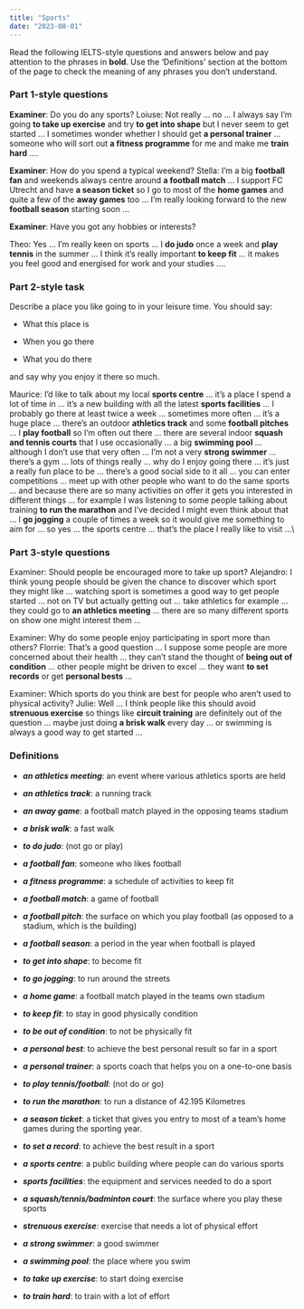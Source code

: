 ```yaml
---
title: "Sports"
date: "2023-08-01"
---
```


Read the following IELTS-style questions and answers below and pay attention to the phrases in **bold**. Use the ‘Definitions’ section at the bottom of the page to check the meaning of any phrases you don’t understand.

### Part 1-style questions

**Examiner**: Do you do any sports? Loiuse: Not really … no … I always say I’m going **to take up exercise** and try **to get into shape** but I never seem to get started … I sometimes wonder whether I should get **a personal trainer** … someone who will sort out **a fitness programme** for me and make me **train hard** ….

**Examiner**: How do you spend a typical weekend? Stella: I’m a big **football fan** and weekends always centre around **a football match** … I support FC Utrecht and have **a season ticket** so I go to most of the **home games** and quite a few of the **away games** too … I’m really looking forward to the new **football season** starting soon …

**Examiner**: Have you got any hobbies or interests?

Theo: Yes … I’m really keen on sports … I **do judo** once a week and **play tennis** in the summer … I think it’s really important **to keep fit** … it makes you feel good and energised for work and your studies ….

### Part 2-style task

Describe a place you like going to in your leisure time. You should say:

- What this place is

- When you go there

- What you do there

and say why you enjoy it there so much.

Maurice: I’d like to talk about my local **sports centre** … it’s a place I spend a lot of time in … it’s a new building with all the latest **sports facilities** … I probably go there at least twice a week … sometimes more often … it’s a huge place … there’s an outdoor **athletics track** and some **football pitches** … I **play football** so I’m often out there … there are several indoor **squash and tennis courts** that I use occasionally … a big **swimming pool** … although I don’t use that very often … I’m not a very **strong swimmer** … there’s a gym … lots of things really … why do I enjoy going there … it’s just a really fun place to be … there’s a good social side to it all … you can enter competitions … meet up with other people who want to do the same sports … and because there are so many activities on offer it gets you interested in different things … for example I was listening to some people talking about training **to run the marathon** and I’ve decided I might even think about that … I **go jogging** a couple of times a week so it would give me something to aim for … so yes … the sports centre … that’s the place I really like to visit …\\

### Part 3-style questions

Examiner: Should people be encouraged more to take up sport? Alejandro: I think young people should be given the chance to discover which sport they might like … watching sport is sometimes a good way to get people started … not on TV but actually getting out … take athletics for example … they could go to **an athletics meeting** … there are so many different sports on show one might interest them …

Examiner: Why do some people enjoy participating in sport more than others? Florrie: That’s a good question … I suppose some people are more concerned about their health … they can’t stand the thought of **being out of condition** … other people might be driven to excel … they want **to set records** or get **personal bests** …

Examiner: Which sports do you think are best for people who aren’t used to physical activity? Julie: Well … I think people like this should avoid **strenuous exercise** so things like **circuit training** are definitely out of the question … maybe just doing **a brisk walk** every day … or swimming is always a good way to get started …

### Definitions

- **_an athletics meeting_**: an event where various athletics sports are held

- **_an athletics track_**: a running track

- **_an away game_**: a football match played in the opposing teams stadium

- **_a brisk walk_**: a fast walk

- **_to do judo_**: (not go or play)

- **_a football fan_**: someone who likes football

- **_a fitness programme_**: a schedule of activities to keep fit

- **_a football match_**: a game of football

- **_a football pitch_**: the surface on which you play football (as opposed to a stadium, which is the building)

- **_a football season_**: a period in the year when football is played

- **_to get into shape_**: to become fit

- **_to go jogging_**: to run around the streets

- **_a home game_**: a football match played in the teams own stadium

- **_to keep fit_**: to stay in good physically condition

- **_to be out of condition_**: to not be physically fit

- **_a personal best_**: to achieve the best personal result so far in a sport

- **_a personal trainer_**: a sports coach that helps you on a one-to-one basis

- **_to play tennis/football_**: (not do or go)

- **_to run the marathon_**: to run a distance of 42.195 Kilometres

- **_a season ticket_**: a ticket that gives you entry to most of a team’s home games during the sporting year.

- **_to set a record_**: to achieve the best result in a sport

- **_a sports centre_**: a public building where people can do various sports

- **_sports facilities_**: the equipment and services needed to do a sport

- **_a squash/tennis/badminton court_**: the surface where you play these sports

- **_strenuous exercise_**: exercise that needs a lot of physical effort

- **_a strong swimmer_**: a good swimmer

- **_a swimming pool_**: the place where you swim

- **_to take up exercise_**: to start doing exercise

- **_to train hard_**: to train with a lot of effort
